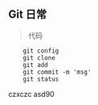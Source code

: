 ## Git 日常
> 代码
```
    git config
    git clone
    git add
    git commit -m 'msg'
    git status
```
czxczc asd90